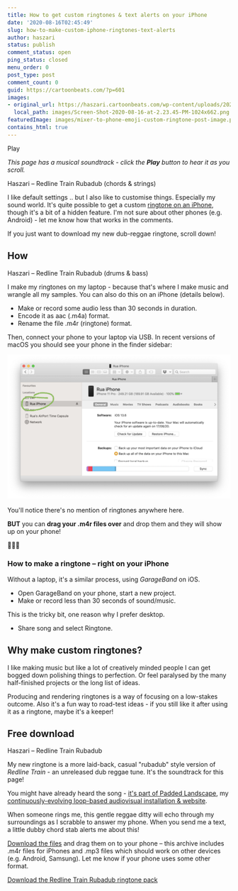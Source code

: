 ```yaml
---
title: How to get custom ringtones & text alerts on your iPhone
date: '2020-08-16T02:45:49'
slug: how-to-make-custom-iphone-ringtones-text-alerts
author: haszari
status: publish
comment_status: open
ping_status: closed
menu_order: 0
post_type: post
comment_count: 0
guid: https://cartoonbeats.com/?p=601
images:
- original_url: https://haszari.cartoonbeats.com/wp-content/uploads/2020/08/Screen-Shot-2020-08-16-at-2.23.45-PM-1024x662.png
  local_path: images/Screen-Shot-2020-08-16-at-2.23.45-PM-1024x662.png
featuredImage: images/mixer-to-phone-emoji-custom-ringtone-post-image.png
contains_html: true
---
```


<!-- wp:soundtrack/playbutton -->
Play

<!-- /wp:soundtrack/playbutton -->

*This page has a musical soundtrack - click the **Play** button to hear it as you scroll.*

<!-- wp:soundtrack/loop {"audioUrl":"https://haszari.cartoonbeats.com/wp-content/uploads/2020/08/20200814-135bpm-maenyb-rubadub-chordsstrings.mp3","audioTitle":"Redline Train Rubadub (chords \u0026 strings)","audioArtist":"Haszari","loopLengthBeats":32} -->
Haszari – Redline Train Rubadub (chords &amp; strings)

<!-- /wp:soundtrack/loop -->

I like default settings .. but I also like to customise things. Especially my sound world. It's quite possible to get a custom [ringtone on an iPhone](https://support.apple.com/en-us/HT207955), though it's a bit of a hidden feature. I'm not sure about other phones (e.g. Android) - let me know how that works in the comments.

If you just want to download my new dub-reggae ringtone, scroll down!

## How

<!-- wp:soundtrack/loop {"audioUrl":"https://haszari.cartoonbeats.com/wp-content/uploads/2020/08/20200814-135bpm-maenyb-rubadub-drumbass.mp3","audioTitle":"Redline Train Rubadub (drums \u0026 bass)","audioArtist":"Haszari","loopLengthBeats":32} -->
Haszari – Redline Train Rubadub (drums &amp; bass)

<!-- /wp:soundtrack/loop -->

I make my ringtones on my laptop - because that's where I make music and wrangle all my samples. You can also do this on an iPhone (details below).

- Make or record some audio less than 30 seconds in duration.
- Encode it as aac (.m4a) format.
- Rename the file .m4r (ringtone) format.

Then, connect your phone to your laptop via USB. In recent versions of macOS you should see your phone in the finder sidebar:

![](./images/Screen-Shot-2020-08-16-at-2.23.45-PM-1024x662.png)

You'll notice there's no mention of ringtones anywhere here.

**BUT** you can **drag your .m4r files over** and drop them and they will show up on your phone!

📱🎉😃

### How to make a ringtone – right on your iPhone

Without a laptop, it's a similar process, using *GarageBand* on iOS.

- Open GarageBand on your phone, start a new project.
- Make or record less than 30 seconds of sound/music.

This is the tricky bit, one reason why I prefer desktop.
- Share song and select Ringtone.

## Why make custom ringtones?

I like making music but like a lot of creatively minded people I can get bogged down polishing things to perfection. Or feel paralysed by the many half-finished projects or the long list of ideas.

Producing and rendering ringtones is a way of focusing on a low-stakes outcome. Also it's a fun way to road-test ideas - if you still like it after using it as a ringtone, maybe it's a keeper!

## Free download

<!-- wp:soundtrack/loop {"audioUrl":"https://haszari.cartoonbeats.com/wp-content/uploads/2020/08/20200814-135bpm-maenyb-rubadub-all.mp3","audioTitle":"Redline Train Rubadub","audioArtist":"Haszari","loopLengthBeats":32} -->
Haszari – Redline Train Rubadub

<!-- /wp:soundtrack/loop -->

My new ringtone is a more laid-back, casual "rubadub" style version of *Redline Train* - an unreleased dub reggae tune. It's the soundtrack for this page!

You might have already heard the song - [it's part of Padded Landscape](https://cartoonbeats.com/padded-landscape/), my [continuously-evolving loop-based audiovisual installation &amp; website](http://landscape.cartoonbeats.com).

When someone rings me, this gentle reggae ditty will echo through my surroundings as I scrabble to answer my phone. When you send me a text, a little dubby chord stab alerts me about this!

[Download the files](https://haszari.cartoonbeats.com/wp-content/uploads/2020/08/Haszari-Redline-Ringtones.zip) and drag them on to your phone – this archive includes .m4r files for iPhones and .mp3 files which should work on other devices (e.g. Android, Samsung). Let me know if your phone uses some other format.

<!-- wp:buttons -->
[Download the Redline Train Rubadub ringtone pack](https://haszari.cartoonbeats.com/wp-content/uploads/2020/08/Haszari-Redline-Ringtones.zip)

<!-- /wp:buttons -->
